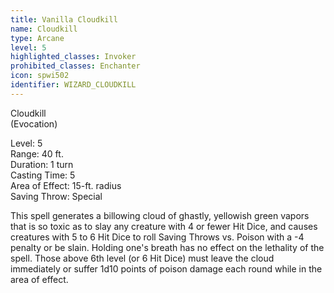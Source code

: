 ```yaml
---
title: Vanilla Cloudkill
name: Cloudkill
type: Arcane
level: 5
highlighted_classes: Invoker
prohibited_classes: Enchanter
icon: spwi502
identifier: WIZARD_CLOUDKILL
---
```

Cloudkill  
(Evocation)  
  
Level: 5  
Range: 40 ft.  
Duration: 1 turn  
Casting Time: 5  
Area of Effect: 15-ft. radius  
Saving Throw: Special  
  
This spell generates a billowing cloud of ghastly, yellowish green vapors that is so toxic as to slay any creature with 4 or fewer Hit Dice, and causes creatures with 5 to 6 Hit Dice to roll Saving Throws vs. Poison with a -4 penalty or be slain. Holding one's breath has no effect on the lethality of the spell. Those above 6th level (or 6 Hit Dice) must leave the cloud immediately or suffer 1d10 points of poison damage each round while in the area of effect.  
